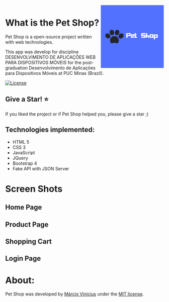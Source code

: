 <img align="right" src="https://github.com/marciovcampos/petshop/blob/master/docs/logo_200.png"/>

What is the Pet Shop?
=====================

Pet Shop is a open-source project written with web technologies.

This app was develop for discipline DESENVOLVIMENTO DE APLICAÇÕES WEB PARA DISPOSITIVOS MÓVEIS for the post-graduation Desenvolvimento de Aplicações para Dispositivos Móveis at PUC Minas (Brazil).

[![License](https://img.shields.io/github/license/marciovcampos/petshop.svg)](LICENSE)

## Give a Star! :star:
If you liked the project or if Pet Shop helped you, please give a star ;)

## Technologies implemented:

- HTML 5
- CSS 3
- JavaScript
- JQuery
- Bootstrap 4
- Fake API with JSON Server

# Screen Shots

## Home Page

## Product Page

## Shopping Cart

## Login Page

# About:
Pet Shop was developed by [Márcio Vinícius](https://github.com/marciovcampos) under the [MIT license](LICENSE).